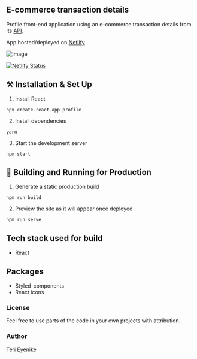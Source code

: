 ## E-commerce transaction details

Profile front-end application using an e-commerce transaction details from its [API](https://api.enye.tech/v1/challenge/records).

App hosted/deployed on [Netlify](https://enye-teri.netlify.app/)

![image](https://user-images.githubusercontent.com/25850598/105642404-c5620d00-5e89-11eb-9f1d-57eb7ff1dc8e.png)

[![Netlify Status](https://api.netlify.com/api/v1/badges/953dfbcc-c13f-4950-a030-040cf46c4871/deploy-status)](https://app.netlify.com/sites/enye-teri/deploys)

## ⚒ Installation & Set Up

1. Install React

```
npx create-react-app profile
```

2. Install dependencies

```
yarn
```

3. Start the development server

```
npm start
```

## 🚀 Building and Running for Production

1. Generate a static production build

```
npm run build
```

2. Preview the site as it will appear once deployed

```
npm run serve
```


## Tech stack used for build

- React

## Packages

- Styled-components
- React icons

### License

Feel free to use parts of the code in your own projects with attribution.

### Author

Teri Eyenike
